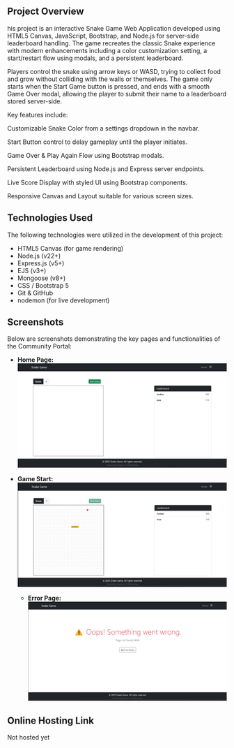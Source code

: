 ## Project Overview

his project is an interactive Snake Game Web Application developed using HTML5 Canvas, JavaScript, Bootstrap, and Node.js for server-side leaderboard handling. The game recreates the classic Snake experience with modern enhancements including a color customization setting, a start/restart flow using modals, and a persistent leaderboard.

Players control the snake using arrow keys or WASD, trying to collect food and grow without colliding with the walls or themselves. The game only starts when the Start Game button is pressed, and ends with a smooth Game Over modal, allowing the player to submit their name to a leaderboard stored server-side.

Key features include:

Customizable Snake Color from a settings dropdown in the navbar.

Start Button control to delay gameplay until the player initiates.

Game Over & Play Again Flow using Bootstrap modals.

Persistent Leaderboard using Node.js and Express server endpoints.

Live Score Display with styled UI using Bootstrap components.

Responsive Canvas and Layout suitable for various screen sizes.

## Technologies Used

The following technologies were utilized in the development of this project:
* HTML5 Canvas (for game rendering)
* Node.js (v22+)
* Express.js (v5+)
* EJS (v3+)
* Mongoose (v8+)
* CSS / Bootstrap 5
* Git & GitHub
* nodemon (for live development)

## Screenshots 

Below are screenshots demonstrating the key pages and functionalities of the Community Portal:

* **Home Page:**
    ![Home Page](public/images/Home.png)
    
* **Game Start:**
    ![Game Start](public/images/GameStart.png)

  * **Error Page:**
    ![Error Page](public/images/Error.png)

## Online Hosting Link

Not hosted yet
